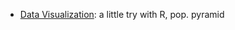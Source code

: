 * [Data Visualization](http://www.users.miamioh.edu/leee5/Menu/index.htm): a little try with R, pop. pyramid



